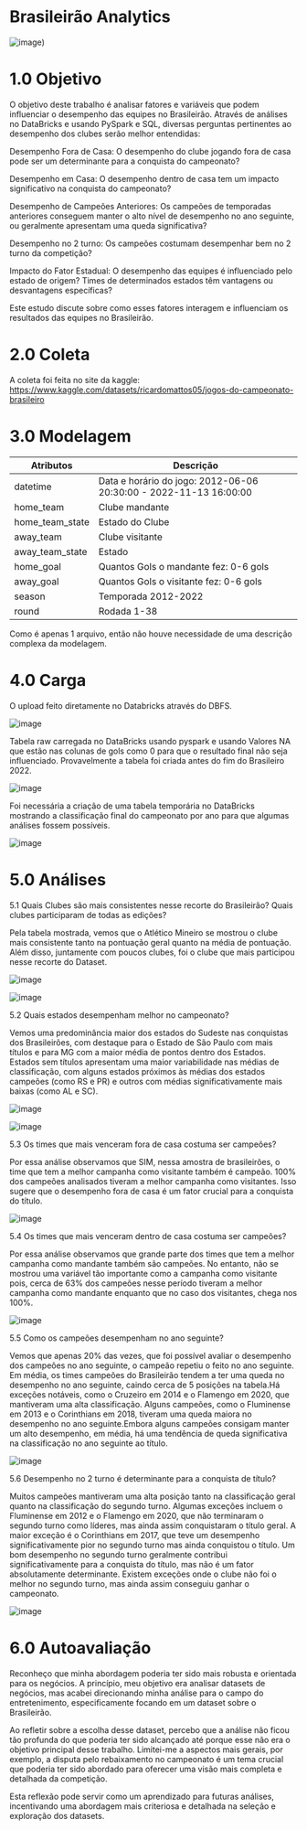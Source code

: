 # Brasileirão Analytics
![image](https://a4.espncdn.com/combiner/i?img=%2Fi%2Fleaguelogos%2Fsoccer%2F500%2F85.png))

# 1.0 Objetivo
O objetivo deste trabalho é analisar fatores e variáveis que podem influenciar o desempenho das equipes no Brasileirão. Através de análises no DataBricks e usando PySpark e SQL, diversas perguntas pertinentes ao desempenho dos clubes serão melhor entendidas:

Desempenho Fora de Casa: O desempenho do clube jogando fora de casa pode ser um determinante para a conquista do campeonato?

Desempenho em Casa: O desempenho dentro de casa tem um impacto significativo na conquista do campeonato?

Desempenho de Campeões Anteriores: Os campeões de temporadas anteriores conseguem manter o alto nível de desempenho no ano seguinte, ou geralmente apresentam uma queda significativa?

Desempenho no 2 turno: Os campeões costumam desempenhar bem no 2 turno da competição?

Impacto do Fator Estadual: O desempenho das equipes é influenciado pelo estado de origem? Times de determinados estados têm vantagens ou desvantagens específicas?

Este estudo discute sobre como esses fatores interagem e influenciam os resultados das equipes no Brasileirão.


# 2.0 Coleta

A coleta foi feita no site da kaggle: https://www.kaggle.com/datasets/ricardomattos05/jogos-do-campeonato-brasileiro


# 3.0 Modelagem
|Atributos | Descrição |
|----------|-----------|
|datetime | Data e horário do jogo: 2012-06-06 20:30:00 - 2022-11-13 16:00:00 |
|home_team|	Clube mandante |
|home_team_state | Estado do Clube |
|away_team | Clube visitante |
|away_team_state | Estado |
|home_goal | Quantos Gols o mandante fez: 0-6 gols |
|away_goal|	Quantos Gols o visitante fez: 0-6 gols |
|season | Temporada 2012-2022 |
|round| Rodada 1-38 |

Como é apenas 1 arquivo, então não houve necessidade de uma descrição complexa da modelagem.

# 4.0 Carga
O upload feito diretamente no Databricks através do DBFS.

![image](253181e3-70f7-469a-8e87-2f8334d9106d.jfif)

Tabela raw carregada no DataBricks usando pyspark e usando Valores NA que estão nas colunas de gols como 0 para que o resultado final não seja influenciado.
Provavelmente a tabela foi criada antes do fim do Brasileiro 2022.

![image](carga.PNG)

Foi necessária a criação de uma tabela temporária no DataBricks mostrando a classificação final do campeonato por ano para que algumas análises fossem possíveis.

![image](tabelacla.PNG)

# 5.0 Análises

 5.1 Quais Clubes são mais consistentes nesse recorte do Brasileirão? Quais clubes participaram de todas as edições?

Pela tabela mostrada, vemos que o Atlético Mineiro se mostrou o clube mais consistente tanto na pontuação geral quanto na média de pontuação. 
Além disso, juntamente com poucos clubes, foi o clube que mais participou nesse recorte do Dataset.

![image](Gráficos1.PNG)

![image](tabelasclubes.PNG)


5.2 Quais estados desempenham melhor no campeonato?

Vemos uma predominância maior dos estados do Sudeste nas conquistas dos Brasileirões, com destaque para o Estado de São Paulo com mais títulos e para MG com a maior média de pontos dentro dos Estados. 
Estados sem títulos apresentam uma maior variabilidade nas médias de classificação, com alguns estados próximos às médias dos estados campeões (como RS e PR) e outros com médias significativamente mais baixas (como AL e SC).


![image](Gráficoestadual.PNG)

![image](tabelastitulos.PNG)


5.3 Os times que mais venceram fora de casa costuma ser campeões?

Por essa análise observamos que SIM, nessa amostra de brasileirões, o time que tem a melhor campanha como visitante também é campeão. 100% dos campeões analisados tiveram a melhor campanha como visitantes. 
Isso sugere que o desempenho fora de casa é um fator crucial para a conquista do título.


![image](classvisitante.PNG)


5.4 Os times que mais venceram dentro de casa costuma ser campeões?

Por essa análise observamos que grande parte dos times que tem a melhor campanha como mandante também são campeões. 
No entanto, não se mostrou uma variável tão importante como a campanha como visitante pois, cerca de 63% dos campeões nesse período tiveram a melhor campanha como mandante enquanto que no caso dos visitantes, chega nos 100%.


![image](class_mandante.PNG)


5.5 Como os campeões desempenham no ano seguinte?


Vemos que apenas 20% das vezes, que foi possível avaliar o desempenho dos campeões no ano seguinte,  o campeão repetiu o feito no ano seguinte. 
Em média, os times campeões do Brasileirão tendem a ter uma queda no desempenho no ano seguinte, caindo cerca de 5 posições na tabela.Há exceções notáveis, como o Cruzeiro em 2014 e o Flamengo em 2020, que mantiveram uma alta classificação. 
Alguns campeões, como o Fluminense em 2013 e o Corinthians em 2018, tiveram uma queda maiora no desempenho no ano seguinte.Embora alguns campeões consigam manter um alto desempenho, em média, há uma tendência de queda significativa na classificação no ano seguinte ao título.


![image](class_anoaseguinte.PNG)


5.6 Desempenho no 2 turno é determinante para a conquista de título?

Muitos campeões mantiveram uma alta posição tanto na classificação geral quanto na classificação do segundo turno. Algumas exceções incluem o Fluminense em 2012 e o Flamengo em 2020, que não terminaram o segundo turno como líderes, mas ainda assim conquistaram o título geral. 
A maior exceção é o Corinthians em 2017, que teve um desempenho significativamente pior no segundo turno mas ainda conquistou o título. Um bom desempenho no segundo turno geralmente contribui significativamente para a conquista do título, mas não é um fator absolutamente determinante. 
Existem exceções onde o clube não foi o melhor no segundo turno, mas ainda assim conseguiu ganhar o campeonato. 


![image](class_2turno.PNG)


# 6.0 Autoavaliação


Reconheço que minha abordagem poderia ter sido mais robusta e orientada para os negócios. A princípio, meu objetivo era analisar datasets de negócios, mas acabei direcionando minha análise para o campo do entretenimento, especificamente focando em um dataset sobre o Brasileirão.

Ao refletir sobre a escolha desse dataset, percebo que a análise não ficou tão profunda do que poderia ter sido alcançado até porque esse não era o objetivo principal desse trabalho. Limitei-me a aspectos mais gerais, por exemplo, a disputa pelo rebaixamento no campeonato é um tema crucial que poderia ter sido abordado para oferecer uma visão mais completa e detalhada da competição.

Esta reflexão pode servir como um aprendizado para futuras análises, incentivando uma abordagem mais criteriosa e detalhada na seleção e exploração dos datasets.
